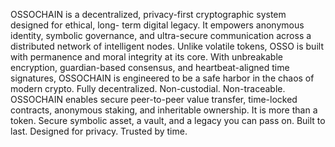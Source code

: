 OSSOCHAIN is a decentralized, privacy-first cryptographic system designed for ethical, long-
term digital legacy. 
It empowers anonymous identity, symbolic governance, and ultra-secure communication across a
distributed network of intelligent nodes. 
Unlike volatile tokens, OSSO is built with permanence and moral integrity at its core. With
unbreakable encryption, guardian-based consensus, and heartbeat-aligned time signatures,
OSSOCHAIN is engineered to be a safe harbor in the chaos of modern crypto.
Fully decentralized. Non-custodial. Non-traceable. 
OSSOCHAIN enables secure peer-to-peer value transfer, time-locked contracts, anonymous
staking, and inheritable ownership. 
It is more than a token.
Secure symbolic asset, a vault, and a legacy you can pass on.
Built to last. Designed for privacy. Trusted by time.
